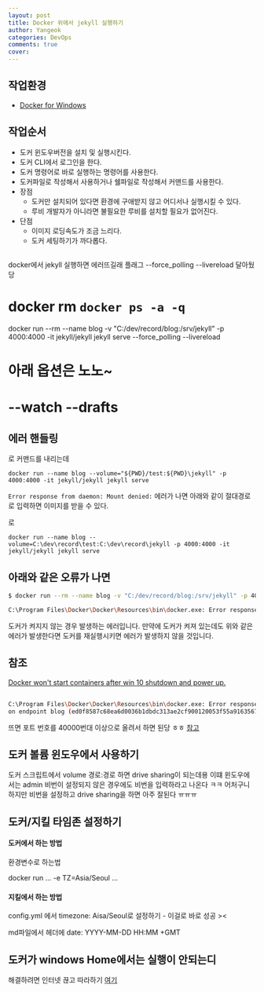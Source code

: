 ```yaml
---
layout: post
title: Docker 위에서 jekyll 실행하기
author: Yangeok
categories: DevOps
comments: true
cover:
---
```


## 작업환경

- [Docker for Windows](https://docs.docker.com/docker-for-windows/install/)

## 작업순서

- 도커 윈도우버전을 설치 및 실행시킨다.
- 도커 CLI에서 로그인을 한다.
- 도커 명령어로 바로 실행하는 명령어를 사용한다.
- 도커파일로 작성해서 사용하거나 쉘파일로 작성해서 커맨드를 사용한다.
- 장점
  - 도커만 설치되어 있다면 환경에 구애받지 않고 어디서나 실행시킬 수 있다.
  - 루비 개발자가 아니라면 불필요한 루비를 설치할 필요가 없어진다.
- 단점
  - 이미지 로딩속도가 조금 느리다.
  - 도커 세팅하기가 까다롭다.

##

docker에서 jekyll 실행하면 에러뜨길래 플래그 --force_polling --livereload
달아뒀당

# docker rm `docker ps -a -q`

docker run --rm --name blog -v "C:/dev/record/blog:/srv/jekyll" -p 4000:4000 -it jekyll/jekyll jekyll serve --force_polling --livereload

# 아래 옵션은 노노~

# --watch --drafts

## 에러 핸들링

로 커맨드를 내리는데

`docker run --name blog --volume="${PWD}/test:${PWD}\jekyll" -p 4000:4000 -it jekyll/jekyll jekyll serve`

`Error response from daemon: Mount denied:` 에러가 나면 아래와 같이 절대경로로 입력하면 이미지를 받을 수 있다.

로

`docker run --name blog --volume=C:\dev\record\test:C:\dev\record\jekyll -p 4000:4000 -it jekyll/jekyll jekyll serve`

## 아래와 같은 오류가 나면

```sh
$ docker run --rm --name blog -v "C:/dev/record/blog:/srv/jekyll" -p 4000:4000 -it jekyll/jekyll jekyll serve --force_polling --livereload

C:\Program Files\Docker\Docker\Resources\bin\docker.exe: Error response from daemon: driver failed programming external connectivity on endpoint blog (019ddce4631aa692553c6fd7fd15cf440dfb0abf8e2938771a7cff1a8d63281b): Error starting userland proxy: mkdir /port/tcp:0.0.0.0:4000:tcp:172.17.0.2:4000: input/output error.
```

도커가 켜지지 않는 경우 발생하는 에러입니다. 만약에 도커가 켜져 있는데도 위와 같은 에러가 발생한다면 도커를 재실행시키면 에러가 발생하지 않을 것입니다.

## 참조

[Docker won't start containers after win 10 shutdown and power up.](https://github.com/docker/for-win/issues/1038)

##

```sh
C:\Program Files\Docker\Docker\Resources\bin\docker.exe: Error response from daemon: driver failed programming external connectivity
on endpoint blog (ed0f8587c68ea6d0036b1dbdc313ae2cf900120053f55a9163567def303357ea): Error starting userland proxy: listen tcp 0.0.0.0:3000: bind: An attempt was made to access a socket in a way forbidden by its access permissions.
```

뜨면 포트 번호를 40000번대 이상으로 올려서 하면 된당 ㅎㅎ
[참고](https://stackoverflow.com/questions/53673801/docker-error-starting-userland-proxy-bind-for-0-0-0-050000-unexpected-error)

## 도커 볼륨 윈도우에서 사용하기

도커 스크립트에서 volume 경로:경로 하면 drive sharing이 되는데용
이떄 윈도우에서는 admin 비번이 설정되지 않은 경우에도 비번을 입력하라고 나온다 ㅋㅋ
어처구니
하지만 비번을 설정하고 drive sharing을 하면 아주 잘된다 ㅠㅠㅠ

## 도커/지킬 타임존 설정하기

#### 도커에서 하는 방법

환경변수로 하는법

docker run ... -e TZ=Asia/Seoul ...

#### 지킬에서 하는 방법

config.yml 에서 timezone: Aisa/Seoul로 설정하기 - 이걸로 바로 성공 ><

md파일에서 헤더에 date: YYYY-MM-DD HH:MM +GMT

## 도커가 windows Home에서는 실행이 안되는디

해결하려면 인터넷 끊고 따라하기 [여기](https://osmanias.com/tip/3028386)
